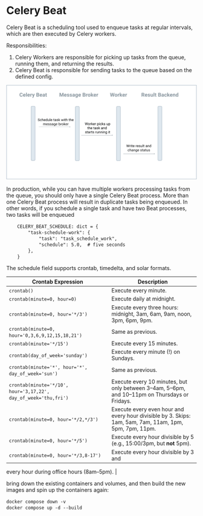 # Celery Beat

Celery Beat is a scheduling tool used to enqueue tasks at regular intervals, which are then executed by Celery workers.

Responsibilities:

1. Celery Workers are responsible for picking up tasks from the queue, running them, and returning the results.
2. Celery Beat is responsible for sending tasks to the queue based on the defined config.

![alt text](img/celery_beat.png)

In production, while you can have multiple workers processing tasks from the queue, you should only have a single Celery Beat process. More than one Celery Beat process will result in duplicate tasks being enqueued. In other words, if you schedule a single task and have two Beat processes, two tasks will be enqueued

```
    CELERY_BEAT_SCHEDULE: dict = {
        "task-schedule-work": {
            "task": "task_schedule_work",
            "schedule": 5.0,  # five seconds
        },
    }
```

The schedule field supports crontab, timedelta, and solar formats.

| Crontab Expression | Description |
|--------------------|-------------|
| `crontab()` | Execute every minute. |
| `crontab(minute=0, hour=0)` | Execute daily at midnight. |
| `crontab(minute=0, hour='*/3')` | Execute every three hours: midnight, 3am, 6am, 9am, noon, 3pm, 6pm, 9pm. |
| `crontab(minute=0, hour='0,3,6,9,12,15,18,21')` | Same as previous. |
| `crontab(minute='*/15')` | Execute every 15 minutes. |
| `crontab(day_of_week='sunday')` | Execute every minute (!) on Sundays. |
| `crontab(minute='*', hour='*', day_of_week='sun')` | Same as previous. |
| `crontab(minute='*/10', hour='3,17,22', day_of_week='thu,fri')` | Execute every 10 minutes, but only between 3–4am, 5–6pm, and 10–11pm on Thursdays or Fridays. |
| `crontab(minute=0, hour='*/2,*/3')` | Execute every even hour and every hour divisible by 3. Skips: 1am, 5am, 7am, 11am, 1pm, 5pm, 7pm, 11pm. |
| `crontab(minute=0, hour='*/5')` | Execute every hour divisible by 5 (e.g., 15:00/3pm, but **not** 5pm). |
| `crontab(minute=0, hour='*/3,8-17')` | Execute every hour divisible by 3 and

 every hour during office hours (8am–5pm). |

 bring down the existing containers and volumes, and then build the new images and spin up the containers again:

 ```
 docker compose down -v
docker compose up -d --build
```
